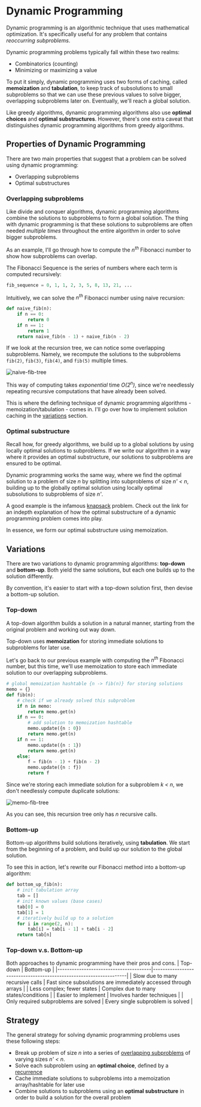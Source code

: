 # Dynamic Programming
Dynamic programming is an algorithmic technique that uses mathematical optimization. It's specifically useful for any problem that contains *reoccurring subproblems*.

Dynamic programming problems typically fall within these two realms:
* Combinatorics (counting)
* Minimizing or maximizing a value

To put it simply, dynamic programming uses two forms of caching, called **memoization** and **tabulation**, to keep track of subsolutions to small subproblems so that we can use these previous values to solve bigger, overlapping subproblems later on. Eventually, we'll reach a global solution.

Like greedy algorithms, dynamic programming algorithms also use **optimal choices** and **optimal substructures**. However, there's one extra caveat that distinguishes dynamic programming algorithms from greedy algorithms.

## Properties of Dynamic Programming
There are two main properties that suggest that a problem can be solved using dynamic programming:
* Overlapping subproblems
* Optimal substructures

### Overlapping subproblems
Like divide and conquer algorithms, dynamic programming algorithms combine the solutions to subproblems to form a global solution. The thing with dynamic programming is that these solutions to subproblems are often needed *multiple times* throughout the entire algorithm in order to solve bigger subproblems.

As an example, I'll go through how to compute the *n<sup>th</sup>* Fibonacci number to show how subproblems can overlap.

The Fibonacci Sequence is the series of numbers where each term is computed recursively:

```python
fib_sequence = 0, 1, 1, 2, 3, 5, 8, 13, 21, ...
```

Intuitively, we can solve the *n<sup>th</sup>* Fibonacci number using naive recursion:

``` python
def naive_fib(n):
    if n == 0:
        return 0
    if n == 1:
        return 1
    return naive_fib(n - 1) + naive_fib(n - 2)
```

If we look at the recursion tree, we can notice some overlapping subproblems. Namely, we recompute the solutions to the subproblems `fib(2)`, `fib(3)`, `fib(4)`, and `fib(5)` multiple times.

![naive-fib-tree](https://i.imgur.com/RCj2bvf.png)

This way of computing takes *exponential* time *O(2<sup>n</sup>)*, since we're needlessly repeating recursive computations that have already been solved.

This is where the defining technique of dynamic programming algorithms - memoization/tabulation - comes in. I'll go over how to implement solution caching in the [variations](#variations) section.

### Optimal substructure
Recall how, for greedy algorithms, we build up to a global solutions by using locally optimal solutions to subproblems. If we write our algorithm in a way where it provides an optimal substructure, our solutions to subproblems are ensured to be optimal.

Dynamic programming works the same way, where we find the optimal solution to a problem of size *n* by splitting into subproblems of size *n' < n*, building up to the globally optimal solution using locally optimal subsolutions to subproblems of size *n'*.

A good example is the infamous [knapsack](https://github.com/bjma/cse-102/tree/master/dynamic_programming/knapsack#optimal-substructure) problem. Check out the link for an indepth explanation of how the optimal substructure of a dynamic programming problem comes into play.

In essence, we form our optimal substructure using memoization.

## Variations
There are two variations to dynamic programming algorithms: **top-down** and **bottom-up**. Both yield the same solutions, but each one builds up to the solution differently.

By convention, it's easier to start with a top-down solution first, then devise a bottom-up solution.

### Top-down 
A top-down algorithm builds a solution in a natural manner, starting from the original problem and working out way down.

Top-down uses **memoization** for storing immediate solutions to subproblems for later use.

Let's go back to our previous example with computing the *n<sup>th</sup>* Fibonacci number, but this time, we'll use memoization to store each immediate solution to our overlapping subproblems.

``` python
# global memoization hashtable {n -> fib(n)} for storing solutions
memo = {}
def fib(n):
    # check if we already solved this subproblem
    if n in memo:
        return memo.get(n)
    if n == 0:
        # add solution to memoization hashtable
        memo.update({n : 0})
        return memo.get(n)
    if n == 1:
        memo.update({n : 1})
        return memo.get(n)
    else:
        f = fib(n - 1) + fib(n - 2)
        memo.update({n : f})
        return f
```

Since we're storing each immediate solution for a subproblem *k < n*, we don't needlessly compute duplicate solutions:

![memo-fib-tree](https://i.imgur.com/wltsYuw.png)

As you can see, this recursion tree only has *n* recursive calls.

### Bottom-up 
Bottom-up algorithms build solutions iteratively, using **tabulation**. We start from the beginning of a problem, and build up our solution to the global solution.

To see this in action, let's rewrite our Fibonacci method into a bottom-up algorithm:

``` python
def bottom_up_fib(n):
    # init tabulation array
    tab = []
    # init known values (base cases)
    tab[0] = 0
    tab[1] = 1
    # iteratively build up to a solution
    for i in range(2, n):
        tab[i] = tab[i - 1] + tab[i - 2]
    return tab[n]
```

### Top-down v.s. Bottom-up
Both approaches to dynamic programming have their pros and cons.
| Top-down                              | Bottom-up                                                         |
|---------------------------------------|-------------------------------------------------------------------|
| Slow due to many recursive calls      | Fast since subsolutions are immediately accessed through arrays   |
| Less complex; fewer states            | Complex due to many states/conditions                             |
| Easier to implement                   | Involves harder techniques                                        |
| Only required subproblems are solved  | Every single subproblem is solved                                 |

## Strategy
The general strategy for solving dynamic programming problems uses these following steps:
* Break up problem of size *n* into a series of <ins>overlapping subproblems</ins> of varying sizes *n' < n*.
* Solve each subproblem using an **optimal choice**, defined by a <ins>recurrence</ins>
* Cache immediate solutions to subproblems into a memoization array/hashtable for later use
* Combine solutions to subproblems using an **optimal substructure** in order to build a solution for the overall problem